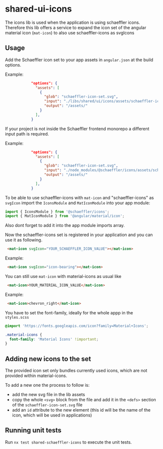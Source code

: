 # shared-ui-icons

The icons lib is used when the application is using schaeffler icons.
Therefore this lib offers a service to expand the icon set of the angular material icon (`mat-icon`)
to also use schaeffler-icons as svgIcons

## Usage

Add the Schaeffler icon set to your app assets in `angular.json` at the build options.

Example:
```json
            "options": {
              "assets": [
                {
                  "glob": "schaeffler-icon-set.svg",
                  "input": "./libs/shared/ui/icons/assets/schaeffler-icons",
                  "output": "/assets/"
                }
              ],
            }
```

If your project is not inside the Schaeffler frontend monorepo a different input path is required.

Example:
```json
            "options": {
              "assets": [
                {
                  "glob": "schaeffler-icon-set.svg",
                  "input": "./node_modules/@schaeffler/icons/assets/schaeffler-icons",
                  "output": "/assets/"
                }
              ],
            }
```

To be able to use schaeffler-icons with `mat-icon` and "schaeffler-icons" as `svgIcon` import the `IconsModule` and `MatIconModule`
into your app module:

```typescript
import { IconsModule } from '@schaeffler/icons';
import { MatIconModule } from '@angular/material/icon';
```

Also dont forget to add it into the app module imports array.

Now the schaeffler-icons set is registered in your application and you can use it as following.

```html
 <mat-icon svgIcon="YOUR_SCHAEFFLER_ICON_VALUE"></mat-icon>
```

Example:
```html
 <mat-icon svgIcon="icon-bearing"></mat-icon> 
```

You can still use `mat-icon` with material-icons as usual like

```html
 <mat-icon>YOUR_MATERIAL_ICON_VALUE</mat-icon>
```

Example:
```html
 <mat-icon>chevron_right</mat-icon>
```

You have to set the font-family, ideally for the whole appp in the `styles.scss`

```scss
@import 'https://fonts.googleapis.com/icon?family=Material+Icons';

.material-icons {
  font-family: 'Material Icons' !important;
}
```

## Adding new icons to the set

The provided icon set only bundles currently used icons, which are not provided within material-icons.

To add a new one the process to follow is:
- add the new svg file in the lib assets
- copy the whole `<svg>` block from the file and add it in the `<defs>` section of the `schaeffler-icon-set.svg` file
- add an `id` attribute to the new element (this id will be the name of the icon, which will be used in applications)

## Running unit tests

Run `nx test shared-schaeffler-icons` to execute the unit tests.